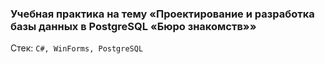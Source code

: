 ### Учебная практика на тему «Проектирование и разработка базы данных в PostgreSQL «Бюро знакомств»​»

Стек: ``` C#, WinForms, PostgreSQL ```